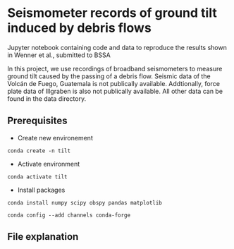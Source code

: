 # Seismometer records of ground tilt induced by debris flows

Jupyter notebook containing code and data to reproduce the results shown in Wenner et al., submitted to BSSA

In this project, we use recordings of broadband seismometers to measure ground tilt caused by the passing of a debris flow.
Seismic data of the Volcán de Fuego, Guatemala is not publically available. Addtionally, force plate data of Illgraben is also not publically available.
All other data can be found in the data directory.


## Prerequisites

* Create new environement

```
conda create -n tilt 
```

* Activate environment
```
conda activate tilt
```

* Install packages

```
conda install numpy scipy obspy pandas matplotlib
```

```
conda config --add channels conda-forge
```

## File explanation

